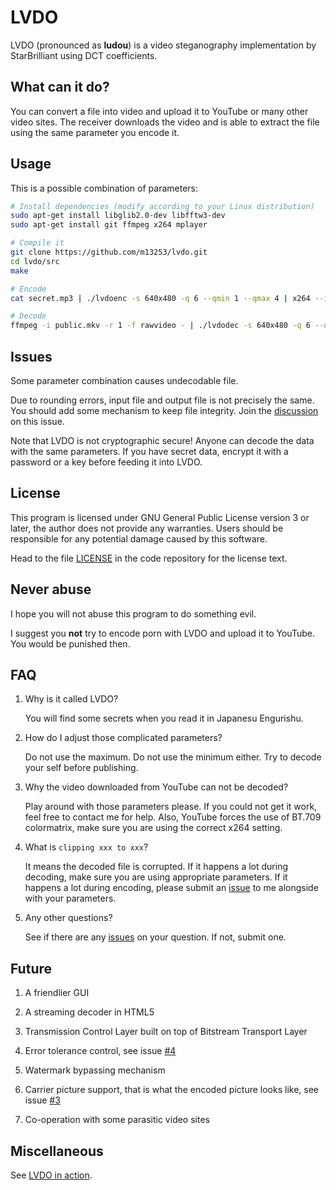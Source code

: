 LVDO
========

LVDO (pronounced as **ludou**) is a video steganography implementation by
StarBrilliant using DCT coefficients.


What can it do?
---------------

You can convert a file into video and upload it to YouTube or many other video
sites. The receiver downloads the video and is able to extract the file using
the same parameter you encode it.


Usage
-----

This is a possible combination of parameters:

```bash
# Install dependencies (modify according to your Linux distribution)
sudo apt-get install libglib2.0-dev libfftw3-dev
sudo apt-get install git ffmpeg x264 mplayer

# Compile it
git clone https://github.com/m13253/lvdo.git
cd lvdo/src
make

# Encode
cat secret.mp3 | ./lvdoenc -s 640x480 -q 6 --qmin 1 --qmax 4 | x264 --input-res 640x480 --fps 1 --profile high --level 5.1 --tune stillimage --crf 22 --colormatrix bt709 --me dia --merange 0 -o public.mkv -

# Decode
ffmpeg -i public.mkv -r 1 -f rawvideo - | ./lvdodec -s 640x480 -q 6 --qmin 1 --qmax 4 | mplayer -
```


Issues
------

Some parameter combination causes undecodable file.

Due to rounding errors, input file and output file is not precisely the same.
You should add some mechanism to keep file integrity.
Join the [discussion](https://github.com/m13253/lvdo/issues/4) on this issue.

Note that LVDO is not cryptographic secure! Anyone can decode the data with the
same parameters. If you have secret data, encrypt it with a password or a key
before feeding it into LVDO.


License
-------

This program is licensed under GNU General Public License version 3 or later,
the author does not provide any warranties. Users should be responsible for any
potential damage caused by this software.

Head to the file [LICENSE](LICENSE) in the code repository for the license
text.


Never abuse
-----------

I hope you will not abuse this program to do something evil.

I suggest you **not** try to encode porn with LVDO and upload it to YouTube.
You would be punished then.


FAQ
---

1. Why is it called LVDO?

   You will find some secrets when you read it in Japanesu Engurishu.

2. How do I adjust those complicated parameters?

   Do not use the maximum. Do not use the minimum either. Try to decode your self
   before publishing.

3. Why the video downloaded from YouTube can not be decoded?

   Play around with those parameters please. If you could not get it work, feel
   free to contact me for help. Also, YouTube forces the use of BT.709
   colormatrix, make sure you are using the correct x264 setting.

4. What is `clipping xxx to xxx`?

   It means the decoded file is corrupted. If it happens a lot during decoding,
   make sure you are using appropriate parameters. If it happens a lot during
   encoding, please submit an [issue](https://github.com/m13253/lvdo/issues) to
   me alongside with your parameters.

5. Any other questions?

   See if there are any [issues](https://github.com/m13253/lvdo/issues) on your
   question. If not, submit one.


Future
------

1. A friendlier GUI

2. A streaming decoder in HTML5

3. Transmission Control Layer built on top of Bitstream Transport Layer

4. Error tolerance control, see issue [#4](https://github.com/m13253/lvdo/issues/4)

5. Watermark bypassing mechanism

6. Carrier picture support, that is what the encoded picture looks like, see
   issue [#3](https://github.com/m13253/lvdo/issues/3)

7. Co-operation with some parasitic video sites


Miscellaneous
-------------

See [LVDO in action](https://www.youtube.com/watch?v=b2bLHO5KC34).

